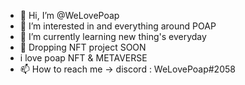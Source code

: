 - 👋 Hi, I’m @WeLovePoap
- 👀 I’m interested in and everything around POAP
- 🌱 I’m currently learning new thing's everyday
- 💞️ Dropping NFT project SOON
- i love poap NFT & METAVERSE
- 📫 How to reach me -> discord : WeLovePoap#2058

<!---
WeLovePoap/WeLovePoap is a ✨ special ✨ repository because its `README.md` (this file) appears on your GitHub profile.
You can click the Preview link to take a look at your changes.
--->
